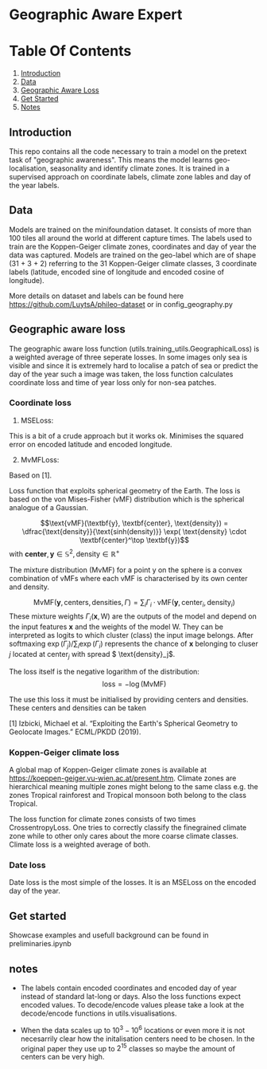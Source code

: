# Geographic Aware Expert

# Table Of Contents
1. [Introduction](#introduction)
2. [Data](#data)
3. [Geographic Aware Loss](#geoloss)
4. [Get Started](#getstarted)
5. [Notes](#notes)

## Introduction <a name="introduction"></a>
This repo contains all the code necessary to train a model on the pretext task of "geographic awareness". This means the model learns geo-localisation, seasonality and identify climate zones. It is trained in a supervised approach on coordinate labels, climate zone lables and day of the year labels.

## Data <a name="data"></a>
Models are trained on the minifoundation dataset. It consists of more than 100 tiles all around the world at different capture times. The labels used to train are the Koppen-Geiger climate zones, coordinates and day of year the data was captured. Models are trained on the geo-label which are of shape (31 + 3 + 2) referring to the 31 Koppen-Geiger climate classes, 3 coordinate labels (latitude, encoded sine of longitude and encoded cosine of longitude). 

More details on dataset and labels can be found here https://github.com/LuytsA/phileo-dataset or in config_geography.py

## Geographic aware loss <a name="geoloss"></a>

The geographic aware loss function (utils.training_utils.GeographicalLoss) is a weighted average of three seperate losses. In some images only sea is visible and since it is extremely hard to localise a patch of sea or predict the day of the year such a image was taken, the loss function calculates coordinate loss and time of year loss only for non-sea patches.

### Coordinate loss
1. MSELoss: 

This is a bit of a crude approach but it works ok. Minimises the squared error on encoded latitude and encoded longitude.

2. MvMFLoss: 

Based on [1].

Loss function that exploits spherical geometry of the Earth.
The loss is based on the von Mises-Fisher (vMF) distribution which is the spherical analogue of a Gaussian.

$$\text{vMF}(\textbf{y}, \textbf{center}, \text{density}) = \dfrac{\text{density}}{\text{sinh(density)}}  \exp( \text{density} \cdot \textbf{center}^\top \textbf{y})$$
with $\textbf{center},\textbf{y} \in \mathbb{S}^2, \text{density} \in \mathbb{R}^+$

The mixture distribution (MvMF) for a point y on the sphere is a convex combination of vMFs where each vMF is characterised by its own center and density. 

$$\text{MvMF}(\textbf{y}, \text{centers}, \text{densities}, \Gamma) = \sum_i \Gamma_i \cdot \text{vMF}(\textbf{y}, \text{center}_i, \text{density}_i)$$
These mixture weights $\Gamma_i(\textbf{x},\text{W})$ are the outputs of the model and depend on the input features $\textbf{x}$ and the weights of the model $\text{W}$.
They can be interpreted as logits to which cluster (class) the input image belongs. After softmaxing $\exp(\Gamma_j) / \sum_i \exp(\Gamma_i)$ represents the chance of $\textbf{x}$ belonging to cluser $j$ located at $\text{center}_j$ with spread $ \text{density}_j$.

The loss itself is the negative logarithm of the distribution: 
$$\text{loss} = - \log(\text{MvMF})$$

The use this loss it must be initialised by providing centers and densities. These centers and densities can be taken

[1] Izbicki, Michael et al. “Exploiting the Earth's Spherical Geometry to Geolocate Images.” ECML/PKDD (2019).

### Koppen-Geiger climate loss

A global map of Koppen-Geiger climate zones is available at https://koeppen-geiger.vu-wien.ac.at/present.htm.
Climate zones are hierarchical meaning multiple zones might belong to the same class e.g. the zones Tropical rainforest and Tropical monsoon both belong to the class Tropical.

The loss function for climate zones consists of two times CrossentropyLoss. One tries to correctly classify the finegrained climate zone while to other only cares about the more coarse climate classes. Climate loss is a weighted average of both.

### Date loss
Date loss is the most simple of the losses. It is an MSELoss on the encoded day of the year.

## Get started <a name="getstarted"></a>
Showcase examples and usefull background can be found in preliminaries.ipynb

## notes <a name="notes"></a>
- The labels contain encoded coordinates and encoded day of year instead of standard lat-long or days. Also the loss functions expect encoded values. To decode/encode values please take a look at the decode/encode functions in utils.visualisations.

- When the data scales up to $10^3-10^6$ locations or even more it is not necesarrily clear how the initalisation centers need to be chosen. In the original paper they use up to $2^{15}$ classes so maybe the amount of centers can be very high.
